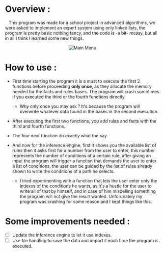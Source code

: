 # Overview :

&nbsp;&nbsp;&nbsp;This program was made for a school project in advanced algorithms, we were asked to implement an expert system using only linked lists, the program is pretty basic nothing fancy, and the code is -a bit- messy, but all in all I think I learned some new things.

<p align="center">
  <img src="https://i.imgur.com/n3tfK1v.png" alt="Main Menu"/>
</p>

# How to use :

* First time starting the program it is a must to execute the first 2 functions before proceeding **only once**, as they allocate the memory needed for the facts and rules bases. The program will crash sometimes if you executed the third or the fourth functions directly.
  + Why only once you may ask ? It's because the program will overwrite whatever data found in the bases in the second execution.  

* After executing the first two functions, you add rules and facts with the third and fourth functions.

* The four next function do exactly what the say.

* And now for the inference engine, first it shows you the available list of rules then it asks first for a number from the user to enter, this number represents the number of conditions of a certain rule, after giving an input the program will trigger a function that demands the user to enter a list of conditions, the user can be guided by the list of rules already shown to write the conditions of a path he selects.

    +  I tried experimenting with a function that lets the user enter only the indexes of the conditions he wants, as it's a hustle for the user to write all of that by himself, and in case of him mispelling something the program will not give the result wanted. Unforunately my program was crashing for some reason and I kept things like this.

# Some improvements needed :

  * [ ] Update the inference engine to let it use indexes.
  * [ ] Use file handling to save the data and import it each time the program is executed.
